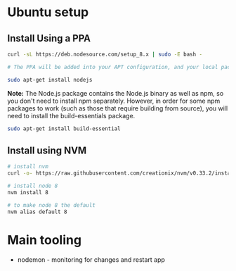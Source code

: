 # Ubuntu setup

## Install Using a PPA

```bash
curl -sL https://deb.nodesource.com/setup_8.x | sudo -E bash -

# The PPA will be added into your APT configuration, and your local package cache will be automatically updated. After you run the setup script from NodeSource, you can then use the previous steps to install the Node.js package with APT

sudo apt-get install nodejs
```

**Note:** The Node.js package contains the Node.js binary as well as npm, so you don't need to install npm separately. However, in order for some npm packages to work (such as those that require building from source), you will need to install the build-essentials package.

```bash
sudo apt-get install build-essential
```

## Install using NVM

```bash
# install nvm
curl -o- https://raw.githubusercontent.com/creationix/nvm/v0.33.2/install.sh | bash

# install node 8
nvm install 8

# to make node 8 the default
nvm alias default 8
```

# Main tooling

* nodemon - monitoring for changes and restart app